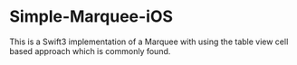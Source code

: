 # Simple-Marquee-iOS
This is a Swift3 implementation of a Marquee with using the table view cell based approach which is commonly found.
